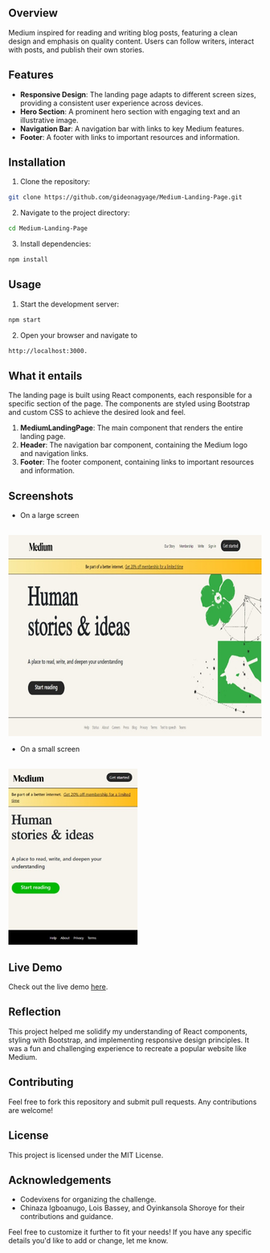 

## Overview

Medium inspired for reading and writing blog posts, featuring a clean design and emphasis on quality content. Users can follow writers, interact with posts, and publish their own stories.

## Features

- **Responsive Design**: The landing page adapts to different screen sizes, providing a consistent user experience across devices.
- **Hero Section**: A prominent hero section with engaging text and an illustrative image.
- **Navigation Bar**: A navigation bar with links to key Medium features.
- **Footer**: A footer with links to important resources and information.

## Installation

1. Clone the repository:

```bash
git clone https://github.com/gideonagyage/Medium-Landing-Page.git
```

2. Navigate to the project directory:

```bash
cd Medium-Landing-Page
```

3. Install dependencies:

```bash
npm install
```

## Usage

1. Start the development server:

```bash
npm start
```

2. Open your browser and navigate to

```bash
http://localhost:3000.
```

## What it entails

The landing page is built using React components, each responsible for a specific section of the page. The components are styled using Bootstrap and custom CSS to achieve the desired look and feel.

1. **MediumLandingPage**: The main component that renders the entire landing page.
2. **Header**: The navigation bar component, containing the Medium logo and navigation links.
3. **Footer**: The footer component, containing links to important resources and information.

## Screenshots

- On a large screen

<br>

<img src="./img/Screenshot-Large-Screen.jpeg" height="400px" alt="Large" title="Large Screen">

- On a small screen

<br>

<img src="./img/Screenshot-Small-Screen.jpeg" height="350px" alt="Small" title="Small Screen">

## Live Demo

Check out the live demo [here](https://medium-landing-page-six.vercel.app/).

## Reflection

This project helped me solidify my understanding of React components, styling with Bootstrap, and implementing responsive design principles. It was a fun and challenging experience to recreate a popular website like Medium.

## Contributing

Feel free to fork this repository and submit pull requests. Any contributions are welcome!

## License

This project is licensed under the MIT License.

## Acknowledgements

- Codevixens for organizing the challenge.
- Chinaza Igboanugo, Lois Bassey, and Oyinkansola Shoroye for their contributions and guidance.

Feel free to customize it further to fit your needs! If you have any specific details you'd like to add or change, let me know.
